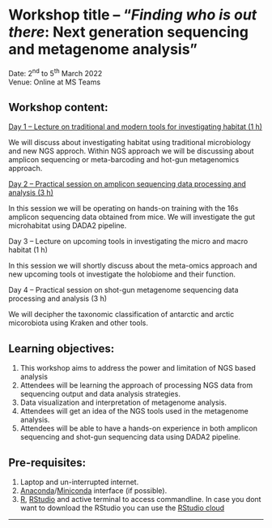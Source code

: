 # Workshop title – “*Finding who is out there*: Next generation sequencing and metagenome analysis”
Date: 2<sup>nd</sup> to 5<sup>th</sup> March 2022 <br/>
Venue: Online at MS Teams

## Workshop content:

[Day 1 – Lecture on traditional and modern tools for investigating habitat (1 h)](./1_FWOT_agt_Day1/index.html)

We will discuss about investigating habitat using traditional microbiology and new NGS approch. Within NGS approach we will be discussing about amplicon sequencing or meta-barcoding and hot-gun metagenomics approach.

[Day 2 – Practical session on amplicon sequencing data processing and analysis (3 h)](./rmd_files/2_AmpliconSeq.html)

In this session we will be operating on hands-on training with the 16s amplicon sequencing data obtained from mice. We will investigate the gut microhabitat using DADA2 pipeline.

Day 3 – Lecture on upcoming tools in investigating the micro and macro habitat (1 h)

In this session we will shortly discuss about the meta-omics approach and new upcoming tools ot investigate the holobiome and their function.

Day 4 – Practical session on shot-gun metagenome sequencing data processing and analysis (3 h)

We will decipher the taxonomic classification of antarctic and arctic micorobiota using Kraken and other tools.

## Learning objectives:
1.	This workshop aims to address the power and limitation of NGS based analysis
2.	Attendees will be learning the approach of processing NGS data from sequencing output and data analysis strategies.
3.	Data visualization and interpretation of metagenome analysis.
4.	Attendees will get an idea of the NGS tools used in the metagenome analysis.
5.	Attendees will be able to have a hands-on experience in both amplicon sequencing and shot-gun sequencing data using DADA2 pipeline.

## Pre-requisites:
1.	Laptop and un-interrupted internet.
2.	[Anaconda](https://docs.anaconda.com/anaconda/install/index.html)/[Miniconda](https://docs.conda.io/en/latest/miniconda.html) interface (if possible).
3.	[R](https://cran.r-project.org), [RStudio](https://www.rstudio.com/products/rstudio/download/) and active terminal to access commandline. In case you dont want to download the RStudio you can use the [RStudio cloud](https://rstudio.cloud)

---
